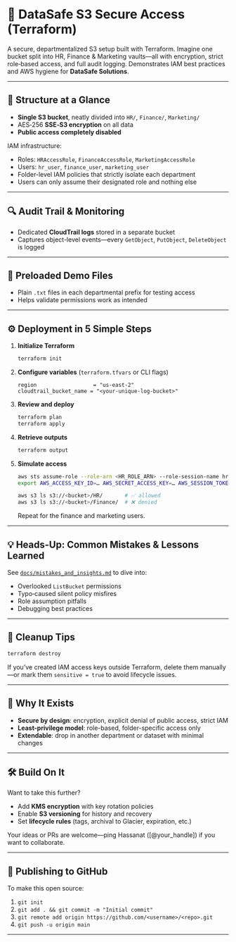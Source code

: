 # 🚀 DataSafe S3 Secure Access (Terraform)

A secure, departmentalized S3 setup built with Terraform. Imagine one bucket split into HR, Finance & Marketing vaults—all with encryption, strict role‑based access, and full audit logging. Demonstrates IAM best practices and AWS hygiene for **DataSafe Solutions**.

---

## 🧱 Structure at a Glance

* **Single S3 bucket**, neatly divided into `HR/`, `Finance/`, `Marketing/`
* AES‑256 **SSE‑S3 encryption** on all data
* **Public access completely disabled**

IAM infrastructure:

* Roles: `HRAccessRole`, `FinanceAccessRole`, `MarketingAccessRole`
* Users: `hr_user`, `finance_user`, `marketing_user`
* Folder-level IAM policies that strictly isolate each department
* Users can only assume their designated role and nothing else

---

## 🔍 Audit Trail & Monitoring

* Dedicated **CloudTrail logs** stored in a separate bucket
* Captures object-level events—every `GetObject`, `PutObject`, `DeleteObject` is logged

---

## 🧪 Preloaded Demo Files

* Plain `.txt` files in each departmental prefix for testing access
* Helps validate permissions work as intended

---

## ⚙️ Deployment in 5 Simple Steps

1. **Initialize Terraform**

   ```bash
   terraform init
   ```

2. **Configure variables** (`terraform.tfvars` or CLI flags)

   ```hcl
   region                  = "us-east-2"
   cloudtrail_bucket_name = "<your-unique-log-bucket>"
   ```

3. **Review and deploy**

   ```bash
   terraform plan
   terraform apply
   ```

4. **Retrieve outputs**

   ```bash
   terraform output
   ```

5. **Simulate access**

   ```bash
   aws sts assume-role --role-arn <HR_ROLE_ARN> --role-session-name hr_test
   export AWS_ACCESS_KEY_ID=… AWS_SECRET_ACCESS_KEY=… AWS_SESSION_TOKEN=…

   aws s3 ls s3://<bucket>/HR/       # ✅ allowed
   aws s3 ls s3://<bucket>/Finance/  # ❌ denied
   ```

   Repeat for the finance and marketing users.

---

## 💡 Heads-Up: Common Mistakes & Lessons Learned

See [`docs/mistakes_and_insights.md`](docs/mistakes_and_insights.md) to dive into:

* Overlooked `ListBucket` permissions
* Typo‑caused silent policy misfires
* Role assumption pitfalls
* Debugging best practices

---

## 🧼 Cleanup Tips

```bash
terraform destroy
```

If you’ve created IAM access keys outside Terraform, delete them manually—or mark them `sensitive = true` to avoid lifecycle issues.

---

## 🌟 Why It Exists

* **Secure by design**: encryption, explicit denial of public access, strict IAM
* **Least-privilege model**: role-based, folder-specific access only
* **Extendable**: drop in another department or dataset with minimal changes

---

## 🛠️ Build On It

Want to take this further?

* Add **KMS encryption** with key rotation policies
* Enable **S3 versioning** for history and recovery
* Set **lifecycle rules** (tags, archival to Glacier, expiration, etc.)

Your ideas or PRs are welcome—ping Hassanat (\[@your\_handle]) if you want to collaborate.

---

## 📂 Publishing to GitHub

To make this open source:

1. `git init`
2. `git add . && git commit -m "Initial commit"`
3. `git remote add origin https://github.com/<username>/<repo>.git`
4. `git push -u origin main`

---
